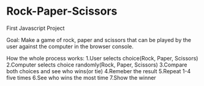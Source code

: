 # Rock-Paper-Scissors
First Javascript Project

Goal: Make a game of rock, paper and scissors that can be played by the user against the computer in the browser console.

How the whole process works: 1.User selects choice(Rock, Paper, Scissors)
                             2.Computer selects choice randomly(Rock, Paper, Scissors)
                             3.Compare both choices and see who wins(or tie)
                             4.Remeber the result
                             5.Repeat 1-4 five times
                             6.See who wins the most time
                             7.Show the winner